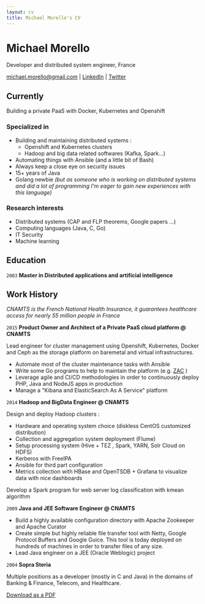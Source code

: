 ```yaml
---
layout: cv
title: Michael Morello's CV
---
```

# Michael Morello

Developer and distributed system engineer, France

<div id="webaddress">
<a href="michael.morello@gmail.com">michael.morello@gmail.com</a>
| <a href="https://www.linkedin.com/in/michaelmorello/">LinkedIn</a>
| <a href="https://twitter.com/barkbay">Twitter</a>
</div>


## Currently

Building a private PaaS with Docker, Kubernetes and Openshift

### Specialized in

- Building and maintaining distributed systems :
  - Openshift and Kubernetes clusters
  - Hadoop and big data related softwares (Kafka, Spark...)
- Automating things with Ansible (and a little bit of Bash)
- Always keep a close eye on security issues
- 15+ years of Java
- Golang newbie *(but as someone who is working on distributed systems and did a lot of programming I'm eager to gain new experiences with this language)*

### Research interests

- Distributed systems (CAP and FLP theorems, Google papers ...)
- Computing languages (Java, C, Go)
- IT Security
- Machine learning

## Education

`2003`
__Master in Distributed applications and artificial intelligence__

## Work History
*CNAMTS is the French National Health Insurance, it guarantees healthcare access for nearly 55 million people in France*

`2015`
__Product Owner and Architect of a Private PaaS cloud platform @ CNAMTS__

Lead engineer for cluster management using Openshift, Kubernetes, Docker and Ceph as the storage platform on baremetal and virtual infrastructures.

- Automate most of the cluster maintenance tasks with Ansible
- Write some Go programs to help to maintain the platform (e.g. [ZAC](https://github.com/barkbay/zac) )
- Leverage agile and CI/CD methodologies in order to continuously deploy PHP, Java and NodeJS apps in production
- Manage a "Kibana and ElasticSearch As A Service" platform

`2014`
__Hadoop and BigData Engineer @ CNAMTS__

Design and deploy Hadoop clusters :

- Hardware and operating system choice (diskless CentOS customized distribution)
- Collection and aggregation system deployment (Flume)
- Setup processing system (Hive + TEZ , Spark, YARN, Solr Cloud on HDFS)
- Kerberos with FreeIPA
- Ansible for third part configuration
- Metrics collection with HBase and OpenTSDB + Grafana to visualize data with nice dashboards

Develop a Spark program for web server log classification with kmean algorithm

`2009`
__Java and JEE Software Engineer @ CNAMTS__

- Build a highly available configuration directory with Apache Zookeeper and Apache Curator
- Create simple but highly reliable file transfer tool with Netty, Google Protocol Buffers and Google Guice. This tool is today deployed on hundreds of machines in order to transfer files of any size.
- Lead Java engineer on a JEE (Oracle Weblogic) project

`2004`
__Sopra Steria__

Multiple positions as a developer (mostly in C and Java) in the domains of Banking & Finance, Telecom, and Healthcare.

<div id="dfooter">
<a href="cv_barkbay.pdf">Download as a PDF</a>
</div>

<!-- ### Footer

Last updated: September 2017 -->